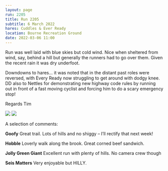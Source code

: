 ```yaml
---
layout: page
run: 2205
title: Run 2205
subtitle: 6 March 2022
hares: Cuddles & Ever Ready
location: Bourne Recreation Ground
date: 2022-03-06 11:00
---
```


Run was well laid with blue skies but cold wind. Nice when sheltered from wind, say, behind a hill but generally the runners had to go over them. Given the recent rain it was dry underfoot.

Downdowns to hares… it was noted that in the distant past roles were reversed, with Every Ready now struggling to get around with dodgy knee. DD also to Nettles for demonstrating new highway code rules by running out in front of a fast moving cyclist and forcing him to do a scary emergency stop!

Regards Tim

<img src="{{ '/assets/img/scribe/2205/2205-2.jpg' | prepend: site.baseurl }}" class="post-img">
<img src="{{ '/assets/img/scribe/2205/2205-1.jpg' | prepend: site.baseurl }}" class="post-img">

A selection of comments:

__Goofy__ Great trail. Lots of hills and no shiggy – I’ll rectify that next week!

__Hobble__ Loverly walk along the brook. Great corned beef sandwich.

__Jolly Green Giant__ Excellent run with plenty of hills. No camera crew though

__Seis Matters__ Very enjoyable but HILLY.


